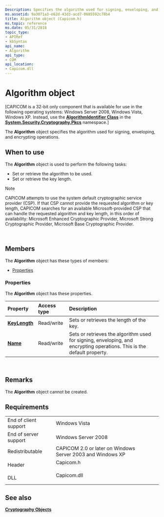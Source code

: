 ```yaml
---
Description: Specifies the algorithm used for signing, enveloping, and encrypting operations.
ms.assetid: 9a3071a3-e62d-43d3-acd7-0685592c78b4
title: Algorithm object (Capicom.h)
ms.topic: reference
ms.date: 05/31/2018
topic_type: 
- APIRef
- kbSyntax
api_name: 
- Algorithm
api_type: 
- COM
api_location: 
- Capicom.dll
---
```


# Algorithm object

\[CAPICOM is a 32-bit only component that is available for use in the following operating systems: Windows Server 2008, Windows Vista, Windows XP. Instead, use the [**AlgorithmIdentifier Class**](https://msdn.microsoft.com/library/2bd6bc84(v=VS.90).aspx) in the [**System.Security.Cryptography.Pkcs**](https://msdn.microsoft.com/library/6see7k14(v=VS.90).aspx) namespace.\]

The **Algorithm** object specifies the algorithm used for signing, enveloping, and encrypting operations.

## When to use

The **Algorithm** object is used to perform the following tasks:

-   Set or retrieve the algorithm to be used.
-   Set or retrieve the key length.

> [!Note]  
> CAPICOM attempts to use the system default cryptographic service provider (CSP). If that CSP cannot provide the requested algorithm or key length, CAPICOM searches for an available Microsoft-provided CSP that can handle the requested algorithm and key length, in this order of availability: Microsoft Enhanced Cryptographic Provider, Microsoft Strong Cryptographic Provider, Microsoft Base Cryptographic Provider.

 

## Members

The **Algorithm** object has these types of members:

-   [Properties](#properties)

### Properties

The **Algorithm** object has these properties.



| Property                                            | Access type           | Description                                                                                                                       |
|:----------------------------------------------------|:----------------------|:----------------------------------------------------------------------------------------------------------------------------------|
| [**KeyLength**](algorithm-keylength.md)<br/> | Read/write<br/> | Sets or retrieves the length of the key.<br/>                                                                               |
| [**Name**](algorithm-name.md)<br/>           | Read/write<br/> | Sets or retrieves the algorithm used for signing, enveloping, and encrypting operations. This is the default property.<br/> |



 

## Remarks

The **Algorithm** object cannot be created.

## Requirements



|                                  |                                                                                        |
|----------------------------------|----------------------------------------------------------------------------------------|
| End of client support<br/> | Windows Vista<br/>                                                               |
| End of server support<br/> | Windows Server 2008<br/>                                                         |
| Redistributable<br/>       | CAPICOM 2.0 or later on Windows Server 2003 and Windows XP<br/>                  |
| Header<br/>                | <dl> <dt>Capicom.h</dt> </dl>   |
| DLL<br/>                   | <dl> <dt>Capicom.dll</dt> </dl> |



## See also

<dl> <dt>

[**Cryptography Objects**](cryptography-objects.md)
</dt> </dl>

 

 




